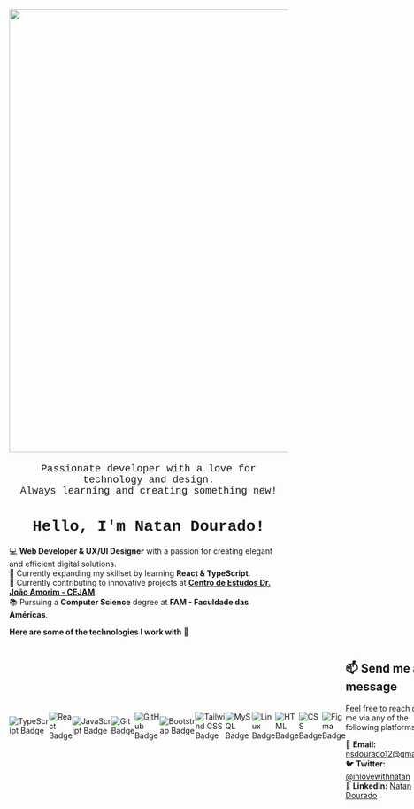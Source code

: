 <div align="center">
  <img src="https://media3.giphy.com/media/v1.Y2lkPTc5MGI3NjExeXl2bzJxdjQwNHE0dTZ3NnN5bjlmbjlrbml1ZjJldWZzczRubTM2byZlcD12MV9pbnRlcm5hbF9naWZfYnlfaWQmY3Q9Zw/12CSpwCtoy1Vfy/giphy.gif" width="800">

  <p style="margin-top: 20px; font-size: 18px; font-family: 'Courier New', monospace; text-align: center">
     Passionate developer with a love for technology and design. <br>
    Always learning and creating something new!
  </p>
</div>

<div style="text-align: center;">
  <h1 style="font-family: 'Courier New', monospace;">
    Hello, I'm Natan Dourado! 
  </h1>
</div>


💻 **Web Developer & UX/UI Designer** with a passion for creating elegant and efficient digital solutions.  
🌱 Currently expanding my skillset by learning **React & TypeScript**.  
🎯 Currently contributing to innovative projects at **<a href="http://www.cejam.org.br">Centro de Estudos Dr. João Amorim - CEJAM</a>**.  
📚 Pursuing a **Computer Science** degree at **FAM - Faculdade das Américas**.

**Here are some of the technologies I work with** 🔨

<div style="
display: flex;
align-items: center;
justify-content: space-between
">
<img src="https://img.shields.io/badge/TypeScript-007ACC?style=for-the-badge&logo=typescript&logoColor=white" alt="TypeScript Badge">
    <img src="https://img.shields.io/badge/React-20232A?style=for-the-badge&logo=react&logoColor=61DAFB" alt="React Badge">
    <img src="https://img.shields.io/badge/JavaScript-F7DF1E?style=for-the-badge&logo=javascript&logoColor=black" alt="JavaScript Badge">
    <img src="https://img.shields.io/badge/Git-F05032?style=for-the-badge&logo=git&logoColor=white" alt="Git Badge">
    <img src="https://img.shields.io/badge/GitHub-181717?style=for-the-badge&logo=github&logoColor=white" alt="GitHub Badge">
    <img src="https://img.shields.io/badge/Bootstrap-563D7C?style=for-the-badge&logo=bootstrap&logoColor=white" alt="Bootstrap Badge">
    <img src="https://img.shields.io/badge/Tailwind_CSS-06B6D4?style=for-the-badge&logo=tailwind-css&logoColor=white" alt="Tailwind CSS Badge">
    <img src="https://img.shields.io/badge/MySQL-4479A1?style=for-the-badge&logo=mysql&logoColor=white" alt="MySQL Badge">
    <img src="https://img.shields.io/badge/Linux-FCC624?style=for-the-badge&logo=linux&logoColor=black" alt="Linux Badge">  
     <img src="https://img.shields.io/badge/HTML-E34F26?style=for-the-badge&logo=html5&logoColor=white" alt="HTML Badge">
    <img src="https://img.shields.io/badge/CSS-1572B6?style=for-the-badge&logo=css3&logoColor=white" alt="CSS Badge">
    <img src="https://img.shields.io/badge/Figma-000000?style=for-the-badge&logo=figma&logoColor=white" alt="Figma Badge">
<div>

## 📫 Send me a message

Feel free to reach out to me via any of the following platforms:

📧 **Email:** [nsdourado12@gmail.com](mailto:nsdourado12@gmail.com)  
🐦 **Twitter:** [@inlovewithnatan](https://twitter.com/inlovewithnatan)  
🔗 **LinkedIn:** [Natan Dourado](https://linkedin.com/in/natan.dourado)
